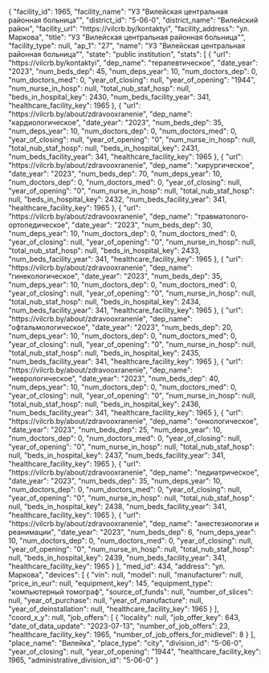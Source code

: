 {
    "facility_id": 1965,
    "facility_name": "УЗ \"Вилейская центральная районная больница\"",
    "district_id": "5-06-0",
    "district_name": "Вилейский район",
    "facility_url": "https:\/\/vilcrb.by\/kontaktyi",
    "facility_address": "ул. Маркова",
    "title": "УЗ \"Вилейская центральная районная больница\"",
    "facility_type": null,
    "ap_1": "27",
    "name": "УЗ \"Вилейская центральная районная больница\"",
    "state": "public institution",
    "stats": [
        {
            "url": "https:\/\/vilcrb.by\/kontaktyi",
            "dep_name": "терапевтическое",
            "date_year": "2023",
            "num_beds_dep": 45,
            "num_deps_year": 10,
            "num_doctors_dep": 0,
            "num_doctors_med": 0,
            "year_of_closing": null,
            "year_of_opening": "1944",
            "num_nurse_in_hosp": null,
            "total_nub_staf_hosp": null,
            "beds_in_hospital_key": 2430,
            "num_beds_facility_year": 341,
            "healthcare_facility_key": 1965
        },
        {
            "url": "https:\/\/vilcrb.by\/about\/zdravooxranenie",
            "dep_name": "кардиологическое",
            "date_year": "2023",
            "num_beds_dep": 35,
            "num_deps_year": 10,
            "num_doctors_dep": 0,
            "num_doctors_med": 0,
            "year_of_closing": null,
            "year_of_opening": "0",
            "num_nurse_in_hosp": null,
            "total_nub_staf_hosp": null,
            "beds_in_hospital_key": 2431,
            "num_beds_facility_year": 341,
            "healthcare_facility_key": 1965
        },
        {
            "url": "https:\/\/vilcrb.by\/about\/zdravooxranenie",
            "dep_name": "хирургическое",
            "date_year": "2023",
            "num_beds_dep": 70,
            "num_deps_year": 10,
            "num_doctors_dep": 0,
            "num_doctors_med": 0,
            "year_of_closing": null,
            "year_of_opening": "0",
            "num_nurse_in_hosp": null,
            "total_nub_staf_hosp": null,
            "beds_in_hospital_key": 2432,
            "num_beds_facility_year": 341,
            "healthcare_facility_key": 1965
        },
        {
            "url": "https:\/\/vilcrb.by\/about\/zdravooxranenie",
            "dep_name": "травматолого-ортопедическое",
            "date_year": "2023",
            "num_beds_dep": 30,
            "num_deps_year": 10,
            "num_doctors_dep": 0,
            "num_doctors_med": 0,
            "year_of_closing": null,
            "year_of_opening": "0",
            "num_nurse_in_hosp": null,
            "total_nub_staf_hosp": null,
            "beds_in_hospital_key": 2433,
            "num_beds_facility_year": 341,
            "healthcare_facility_key": 1965
        },
        {
            "url": "https:\/\/vilcrb.by\/about\/zdravooxranenie",
            "dep_name": "гинекологическое",
            "date_year": "2023",
            "num_beds_dep": 35,
            "num_deps_year": 10,
            "num_doctors_dep": 0,
            "num_doctors_med": 0,
            "year_of_closing": null,
            "year_of_opening": "0",
            "num_nurse_in_hosp": null,
            "total_nub_staf_hosp": null,
            "beds_in_hospital_key": 2434,
            "num_beds_facility_year": 341,
            "healthcare_facility_key": 1965
        },
        {
            "url": "https:\/\/vilcrb.by\/about\/zdravooxranenie",
            "dep_name": "офтальмологическое",
            "date_year": "2023",
            "num_beds_dep": 20,
            "num_deps_year": 10,
            "num_doctors_dep": 0,
            "num_doctors_med": 0,
            "year_of_closing": null,
            "year_of_opening": "0",
            "num_nurse_in_hosp": null,
            "total_nub_staf_hosp": null,
            "beds_in_hospital_key": 2435,
            "num_beds_facility_year": 341,
            "healthcare_facility_key": 1965
        },
        {
            "url": "https:\/\/vilcrb.by\/about\/zdravooxranenie",
            "dep_name": "неврологическое",
            "date_year": "2023",
            "num_beds_dep": 40,
            "num_deps_year": 10,
            "num_doctors_dep": 0,
            "num_doctors_med": 0,
            "year_of_closing": null,
            "year_of_opening": "0",
            "num_nurse_in_hosp": null,
            "total_nub_staf_hosp": null,
            "beds_in_hospital_key": 2436,
            "num_beds_facility_year": 341,
            "healthcare_facility_key": 1965
        },
        {
            "url": "https:\/\/vilcrb.by\/about\/zdravooxranenie",
            "dep_name": "онкологическое",
            "date_year": "2023",
            "num_beds_dep": 25,
            "num_deps_year": 10,
            "num_doctors_dep": 0,
            "num_doctors_med": 0,
            "year_of_closing": null,
            "year_of_opening": "0",
            "num_nurse_in_hosp": null,
            "total_nub_staf_hosp": null,
            "beds_in_hospital_key": 2437,
            "num_beds_facility_year": 341,
            "healthcare_facility_key": 1965
        },
        {
            "url": "https:\/\/vilcrb.by\/about\/zdravooxranenie",
            "dep_name": "педиатрическое",
            "date_year": "2023",
            "num_beds_dep": 35,
            "num_deps_year": 10,
            "num_doctors_dep": 0,
            "num_doctors_med": 0,
            "year_of_closing": null,
            "year_of_opening": "0",
            "num_nurse_in_hosp": null,
            "total_nub_staf_hosp": null,
            "beds_in_hospital_key": 2438,
            "num_beds_facility_year": 341,
            "healthcare_facility_key": 1965
        },
        {
            "url": "https:\/\/vilcrb.by\/about\/zdravooxranenie",
            "dep_name": "анестезиологии и реанимации",
            "date_year": "2023",
            "num_beds_dep": 6,
            "num_deps_year": 10,
            "num_doctors_dep": 0,
            "num_doctors_med": 0,
            "year_of_closing": null,
            "year_of_opening": "0",
            "num_nurse_in_hosp": null,
            "total_nub_staf_hosp": null,
            "beds_in_hospital_key": 2439,
            "num_beds_facility_year": 341,
            "healthcare_facility_key": 1965
        }
    ],
    "med_id": 434,
    "address": "ул. Маркова",
    "devices": [
        {
            "vin": null,
            "model": null,
            "manufacturer": null,
            "price_in_eur": null,
            "equipment_key": 145,
            "equipment_type": "компьютерный томограф",
            "source_of_funds": null,
            "number_of_slices": null,
            "year_of_purchase": null,
            "year_of_manufacture": null,
            "year_of_deinstallation": null,
            "healthcare_facility_key": 1965
        }
    ],
    "coord_x_y": null,
    "job_offers": [
        {
            "locality": null,
            "job_offer_key": 643,
            "date_of_data_update": "2023-07-13",
            "number_of_job_offers": 23,
            "healthcare_facility_key": 1965,
            "number_of_job_offers_for_midlevel": 8
        }
    ],
    "place_name": "Вилейка",
    "place_type": "city",
    "division_id": "5-06-0",
    "year_of_closing": null,
    "year_of_opening": "1944",
    "healthcare_facility_key": 1965,
    "administrative_division_id": "5-06-0"
}